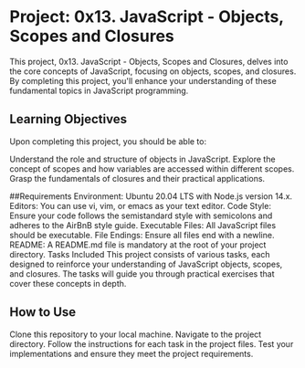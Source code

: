 # Project: 0x13. JavaScript - Objects, Scopes and Closures
This project, 0x13. JavaScript - Objects, Scopes and Closures, delves into the core concepts of JavaScript, focusing on objects, scopes, and closures. By completing this project, you'll enhance your understanding of these fundamental topics in JavaScript programming.

## Learning Objectives
Upon completing this project, you should be able to:

Understand the role and structure of objects in JavaScript.
Explore the concept of scopes and how variables are accessed within different scopes.
Grasp the fundamentals of closures and their practical applications.

##Requirements
Environment: Ubuntu 20.04 LTS with Node.js version 14.x.
Editors: You can use vi, vim, or emacs as your text editor.
Code Style: Ensure your code follows the semistandard style with semicolons and adheres to the AirBnB style guide.
Executable Files: All JavaScript files should be executable.
File Endings: Ensure all files end with a newline.
README: A README.md file is mandatory at the root of your project directory.
Tasks Included
This project consists of various tasks, each designed to reinforce your understanding of JavaScript objects, scopes, and closures. The tasks will guide you through practical exercises that cover these concepts in depth.

## How to Use
Clone this repository to your local machine.
Navigate to the project directory.
Follow the instructions for each task in the project files.
Test your implementations and ensure they meet the project requirements.

